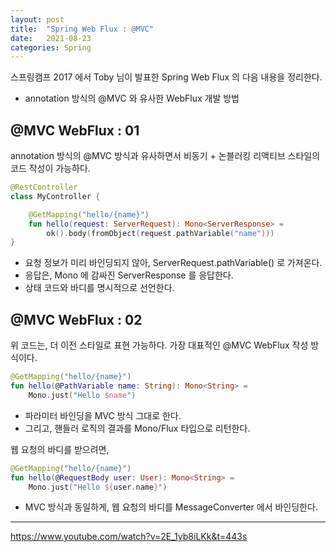 ```yaml
---
layout: post 
title:  "Spring Web Flux : @MVC"
date:   2021-08-23
categories: Spring
---
```


스프링캠프 2017 에서 Toby 님이 발표한 Spring Web Flux 의 다음 내용을 정리한다.

- annotation 방식의 @MVC 와 유사한 WebFlux 개발 방법

## @MVC WebFlux : 01

annotation 방식의 @MVC 방식과 유사하면서
비동기 + 논블러킹 리액티브 스타일의 코드 작성이 가능하다.

```kotlin
@RestController
class MyController {

    @GetMapping("hello/{name}")
    fun hello(request: ServerRequest): Mono<ServerResponse> =
        ok().body(fromObject(request.pathVariable("name")))
}
```

- 요청 정보가 미리 바인딩되지 않아, ServerRequest.pathVariable() 로 가져온다.
- 응답은, Mono 에 감싸진 ServerResponse 를 응답한다.
- 상태 코드와 바디를 명시적으로 선언한다.

## @MVC WebFlux : 02

위 코드는, 더 이전 스타일로 표현 가능하다.
가장 대표적인 @MVC WebFlux 작성 방식이다.

```kotlin
@GetMapping("hello/{name}")
fun hello(@PathVariable name: String): Mono<String> =
    Mono.just("Hello $name")
```

- 파라미터 바인딩을 MVC 방식 그대로 한다.
- 그리고, 핸들러 로직의 결과를 Mono/Flux 타입으로 리턴한다.

웹 요청의 바디를 받으려면,

```kotlin
@GetMapping("hello/{name}")
fun hello(@RequestBody user: User): Mono<String> =
    Mono.just("Hello ${user.name}")
```

- MVC 방식과 동일하게, 웹 요청의 바디를 MessageConverter 에서 바인딩한다.

---
https://www.youtube.com/watch?v=2E_1yb8iLKk&t=443s
